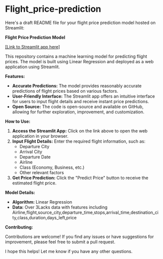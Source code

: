 # Flight_price-prediction
Here's a draft README file for your flight price prediction model hosted on Streamlit:

**Flight Price Prediction Model**

[[Link to Streamlit app here]](https://flight-price-prediction-fw2e.onrender.com/)

This repository contains a machine learning model for predicting flight prices. The model is built using Linear Regression and deployed as a web application using Streamlit.

**Features:**

* **Accurate Predictions:** The model provides reasonably accurate predictions of flight prices based on various factors.
* **User-Friendly Interface:** The Streamlit app offers an intuitive interface for users to input flight details and receive instant price predictions.
* **Open Source:** The code is open-source and available on GitHub, allowing for further exploration, improvement, and customization.

**How to Use:**

1. **Access the Streamlit App:** Click on the link above to open the web application in your browser.
2. **Input Flight Details:** Enter the required flight information, such as:
    * Departure City
    * Arrival City
    * Departure Date
    * Airline
    * Class (Economy, Business, etc.)
    * Other relevant factors 
3. **Get Price Prediction:** Click the "Predict Price" button to receive the estimated flight price.

**Model Details:**

* **Algorithm:** Linear Regression
* **Data:** Over 3Lacks data with features including Airline,flight,source_city,departure_time,stops,arrival_time,destination_city,class,duration,days_left,price

**Contributing:**

Contributions are welcome! If you find any issues or have suggestions for improvement, please feel free to submit a pull request.

I hope this helps! Let me know if you have any other questions.

